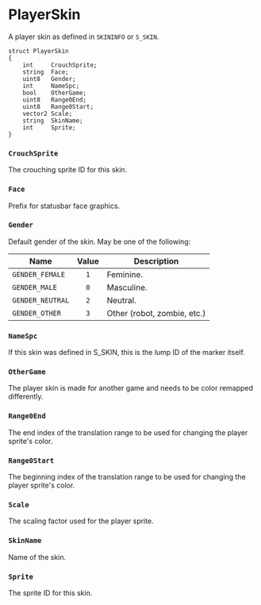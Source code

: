 # PlayerSkin

A player skin as defined in `SKININFO` or `S_SKIN`.

```
struct PlayerSkin
{
	int     CrouchSprite;
	string  Face;
	uint8   Gender;
	int     NameSpc;
	bool    OtherGame;
	uint8   Range0End;
	uint8   Range0Start;
	vector2 Scale;
	string  SkinName;
	int     Sprite;
}
```

### `CrouchSprite`

The crouching sprite ID for this skin.

### `Face`

Prefix for statusbar face graphics.

### `Gender`

Default gender of the skin. May be one of the following:

| Name             | Value | Description                 |
| ----             | :---: | -----------                 |
| `GENDER_FEMALE`  | `1`   | Feminine.                   |
| `GENDER_MALE`    | `0`   | Masculine.                  |
| `GENDER_NEUTRAL` | `2`   | Neutral.                    |
| `GENDER_OTHER`   | `3`   | Other (robot, zombie, etc.) |

### `NameSpc`

If this skin was defined in S_SKIN, this is the lump ID of the marker itself.

### `OtherGame`

The player skin is made for another game and needs to be color remapped
differently.

### `Range0End`

The end index of the translation range to be used for changing the player
sprite's color.

### `Range0Start`

The beginning index of the translation range to be used for changing the player
sprite's color.

### `Scale`

The scaling factor used for the player sprite.

### `SkinName`

Name of the skin.

### `Sprite`

The sprite ID for this skin.

<!-- EOF -->
